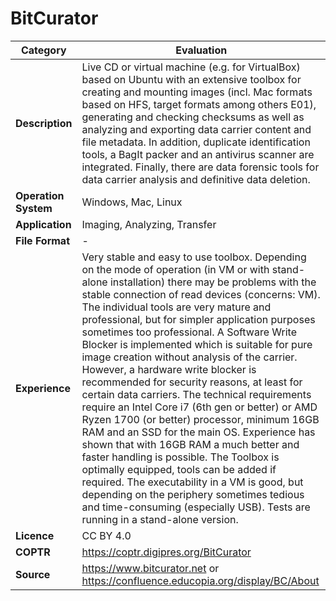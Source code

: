 # BitCurator

| Category | Evaluation |
| --- | --- |
| **Description**  | Live CD or virtual machine (e.g. for VirtualBox) based on Ubuntu with an extensive toolbox for creating and mounting images (incl. Mac formats based on HFS, target formats among others E01), generating and checking checksums as well as analyzing and exporting data carrier content and file metadata. In addition, duplicate identification tools, a BagIt packer and an antivirus scanner are integrated. Finally, there are data forensic tools for data carrier analysis and definitive data deletion. |
| **Operation System**  | Windows, Mac, Linux |
| **Application**  | Imaging, Analyzing, Transfer |
| **File Format** | - |
| **Experience** | Very stable and easy to use toolbox. Depending on the mode of operation (in VM or with stand-alone installation) there may be problems with the stable connection of read devices (concerns: VM). The individual tools are very mature and professional, but for simpler application purposes sometimes too professional. A Software Write Blocker is implemented which is suitable for pure image creation without analysis of the carrier. However, a hardware write blocker is recommended for security reasons, at least for certain data carriers. The technical requirements require an Intel Core i7 (6th gen or better) or AMD Ryzen 1700 (or better) processor, minimum 16GB RAM and an SSD for the main OS. Experience has shown that with 16GB RAM a much better and faster handling is possible. The Toolbox is optimally equipped, tools can be added if required. The executability in a VM is good, but depending on the periphery sometimes tedious and time-consuming (especially USB). Tests are running in a stand-alone version. |
| **Licence** | CC BY 4.0 |
| **COPTR** | https://coptr.digipres.org/BitCurator |
| **Source** | https://www.bitcurator.net or https://confluence.educopia.org/display/BC/About |

